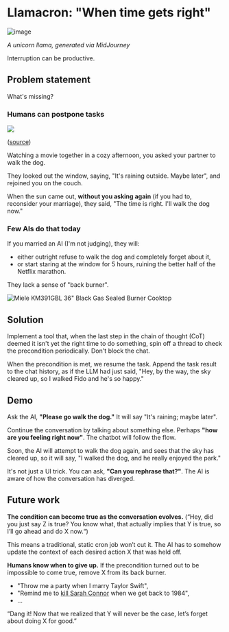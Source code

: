 # Llamacron: "When time gets right"
![image](https://github.com/tslmy/agent/assets/594058/f9260527-de8a-47ac-bf73-573301fcc17e)

_A unicorn llama, generated via MidJourney_

Interruption can be productive.

## Problem statement

What's missing?

### Humans can postpone tasks

![](https://github.com/tslmy/agent/assets/594058/4ea77ab2-77eb-4e21-a400-1e95b52dcb27)

([source](https://www.pexels.com/photo/a-small-dog-standing-in-front-of-a-window-looking-out-16479077/))

Watching a movie together in a cozy afternoon, you asked your partner to walk the dog.

They looked out the window, saying, "It's raining outside. Maybe later", and rejoined you on the couch.

When the sun came out, **without you asking again** (if you had to, reconsider your marriage), they said, "The time is right. I'll walk the dog now."

### Few AIs do that today

If you married an AI (I'm not judging), they will:
- either outright refuse to walk the dog and completely forget about it,
- or start staring at the window for 5 hours, ruining the better half of the Netflix marathon.

They lack a sense of "back burner".

![Miele KM391GBL 36" Black Gas Sealed Burner Cooktop](https://github.com/tslmy/agent/assets/594058/ef53719a-827a-4cdc-a8d1-1e3fcaa56488)

## Solution

Implement a tool that, when the last step in the chain of thought (CoT) deemed it isn't yet the right time to do something, spin off a thread to check the precondition periodically. Don't block the chat.

When the precondition is met, we resume the task. Append the task result to the chat history, as if the LLM had just said, "Hey, by the way, the sky cleared up, so I walked Fido and he's so happy."

## Demo

Ask the AI, **"Please go walk the dog."** It will say "It's raining; maybe later".

Continue the conversation by talking about something else. Perhaps **"how are you feeling right now"**. The chatbot will follow the flow.

Soon, the AI will attempt to walk the dog again, and sees that the sky has cleared up, so it will say, "I walked the dog, and he really enjoyed the park."

It's not just a UI trick. You can ask, **"Can you rephrase that?"**. The AI is aware of how the conversation has diverged.

## Future work

**The condition can become true as the conversation evolves.** (“Hey, did you just say Z is true? You know what, that actually implies that Y is true, so I’ll go ahead and do X now.“)

This means a traditional, static cron job won’t cut it. The AI has to somehow update the context of each desired action X that was held off.

**Humans know when to give up.** If the precondition turned out to be impossible to come true, remove X from its back burner.

- "Throw me a party when I marry Taylor Swift",
- "Remind me to [kill Sarah Connor](https://en.wikipedia.org/wiki/The_Terminator) when we get back to 1984",
- ...

“Dang it! Now that we realized that Y will never be the case, let’s forget about doing X for good.”

